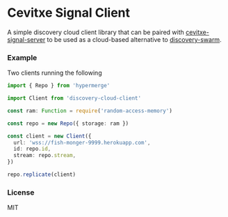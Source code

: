 # Cevitxe Signal Client

A simple discovery cloud client library that can be paired with [cevitxe-signal-server](https://github.com/herbcaudill/cevitxe/packages/cevitxe-signal-server) to be used as a cloud-based alternative to [discovery-swarm](https://github.com/mafintosh/discovery-swarm).

### Example

Two clients running the following

```ts
import { Repo } from 'hypermerge'

import Client from 'discovery-cloud-client'

const ram: Function = require('random-access-memory')

const repo = new Repo({ storage: ram })

const client = new Client({
  url: 'wss://fish-monger-9999.herokuapp.com',
  id: repo.id,
  stream: repo.stream,
})

repo.replicate(client)
```

### License

MIT
